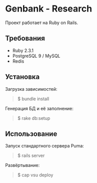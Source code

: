 # Genbank - Research

Проект работает на Ruby on Rails.

## Требования

* Ruby 2.3.1
* PostgreSQL 9 / MySQL
* Redis

## Установка

Загрузка зависимостей:

> $ bundle install

Генерация БД и её заполнение:

> $ rake db:setup

## Использование

Запуск стандартного сервера Puma:

> $ rails server

Развёртывание:

> $ cap vsu deploy
